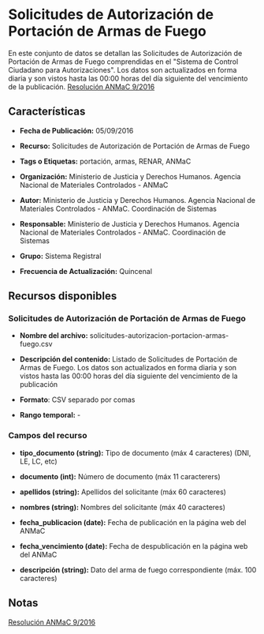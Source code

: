 Solicitudes de Autorización de Portación de Armas de Fuego
==========================================================

En este conjunto de datos se detallan las Solicitudes de Autorización de Portación de Armas de Fuego comprendidas en el "Sistema de Control Ciudadano para Autorizaciones". Los datos son actualizados en forma diaria y son vistos hasta las 00:00 horas del día siguiente del vencimiento de la publicación. [Resolución ANMaC 9/2016](http://servicios.infoleg.gob.ar/infolegInternet/anexos/265000-269999/265340/norma.htm)

Características
---------------

-	**Fecha de Publicación:** 05/09/2016

-	**Recurso:** Solicitudes de Autorización de Portación de Armas de Fuego

-	**Tags o Etiquetas:** portación, armas, RENAR, ANMaC

-	**Organización:** Ministerio de Justicia y Derechos Humanos. Agencia Nacional de Materiales Controlados - ANMaC 

-	**Autor:** Ministerio de Justicia y Derechos Humanos. Agencia Nacional de Materiales Controlados - ANMaC. Coordinación de Sistemas

-	**Responsable:** Ministerio de Justicia y Derechos Humanos. Agencia Nacional de Materiales Controlados - ANMaC. Coordinación de Sistemas

-	**Grupo:** Sistema Registral

-	**Frecuencia de Actualización:** Quincenal

Recursos disponibles
--------------------

### Solicitudes de Autorización de Portación de Armas de Fuego

-	**Nombre del archivo:** solicitudes-autorizacion-portacion-armas-fuego.csv

-	**Descripción del contenido:** Listado de Solicitudes de Portación de Armas de Fuego. Los datos son actualizados en forma diaria y son vistos hasta las 00:00 horas del día siguiente del vencimiento de la publicación

-	**Formato**: CSV separado por comas

-	**Rango temporal:** -

### Campos del recurso

- **tipo_documento (string):** Tipo de documento (máx 4 caracteres) (DNI, LE, LC, etc)

-	**documento (int):** Número de documento (máx 11 caracterers)

-	**apellidos (string):** Apellidos del solicitante (máx 60 caracteres)

-	**nombres (string):** Nombres del solicitante (máx 40 caracteres)

-	**fecha_publicacion (date):** Fecha de publicación en la página web del ANMaC

-	**fecha_vencimiento (date):** Fecha de despublicación en la página web del ANMaC

-	**descripción (string):** Dato del arma de fuego correspondiente (máx. 100 caracteres)

## Notas

[Resolución ANMaC 9/2016](http://servicios.infoleg.gob.ar/infolegInternet/anexos/265000-269999/265340/norma.htm)
